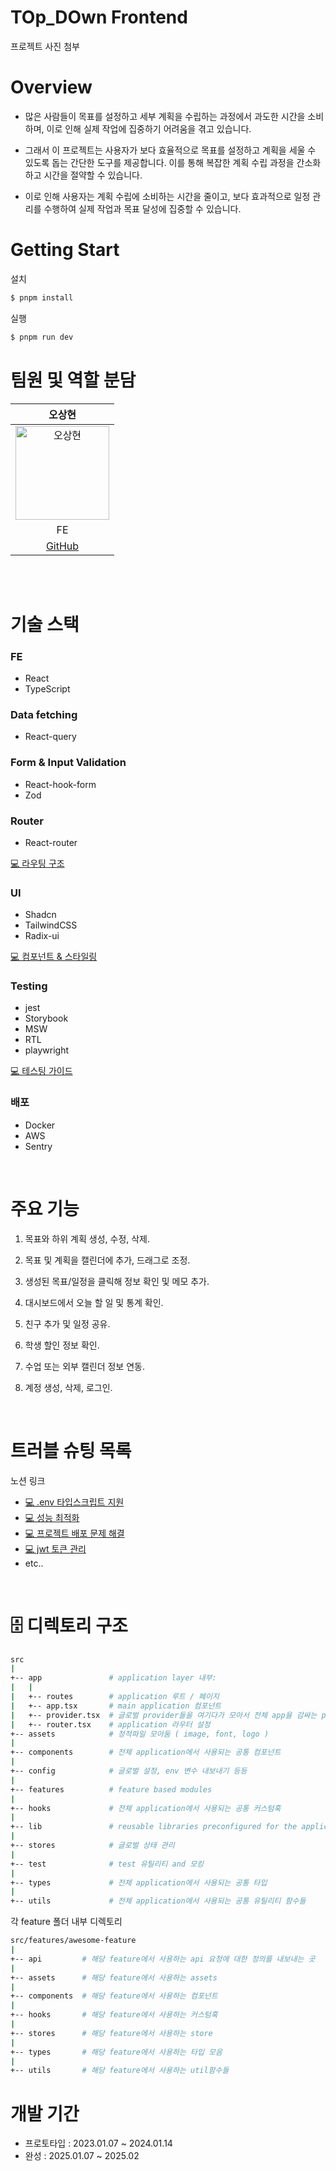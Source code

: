 # TOp_DOwn Frontend

프로젝트 사진 첨부

# Overview

- 많은 사람들이 목표를 설정하고 세부 계획을 수립하는 과정에서 과도한 시간을 소비하며, 이로 인해 실제 작업에 집중하기 어려움을 겪고 있습니다.

- 그래서 이 프로젝트는 사용자가 보다 효율적으로 목표를 설정하고 계획을 세울 수 있도록 돕는 간단한 도구를 제공합니다. 이를 통해 복잡한 계획 수립 과정을 간소화하고 시간을 절약할 수 있습니다.

- 이로 인해 사용자는 계획 수립에 소비하는 시간을 줄이고, 보다 효과적으로 일정 관리를 수행하여 실제 작업과 목표 달성에 집중할 수 있습니다.

# Getting Start

설치

```bash
$ pnpm install
```

실행

```bash
$ pnpm run dev
```

# 팀원 및 역할 분담

|                                           오상현                                           |
| :----------------------------------------------------------------------------------------: |
| <img src="https://avatars.githubusercontent.com/u/101708377?v=4" alt="오상현" width="150"> |
|                                             FE                                             |
|                           [GitHub](https://github.com/Cr28self)                            |

<br/>
<br/>

# 기술 스택

### FE

- React
- TypeScript

### Data fetching

- React-query

### Form & Input Validation

- React-hook-form
- Zod

### Router

- React-router

[💻 라우팅 구조](docs/skill/routing-structure.md)

### UI

- Shadcn
- TailwindCSS
- Radix-ui

[💻 컴포넌트 & 스타일링](docs/application-overview.md)

### Testing

- jest
- Storybook
- MSW
- RTL
- playwright

[💻 테스팅 가이드](docs/application-overview.md)

### 배포

- Docker
- AWS
- Sentry

<br/>

# 주요 기능

1. 목표와 하위 계획 생성, 수정, 삭제.

2. 목표 및 계획을 캘린더에 추가, 드래그로 조정.
3. 생성된 목표/일정을 클릭해 정보 확인 및 메모 추가.
4. 대시보드에서 오늘 할 일 및 통계 확인.

5. 친구 추가 및 일정 공유.
6. 학생 할인 정보 확인.
7. 수업 또는 외부 캘린더 정보 연동.
8. 계정 생성, 삭제, 로그인.

<br />

# 트러블 슈팅 목록

노션 링크

- [💻 .env 타입스크립트 지원](https://www.notion.so/hyuns00/env-2c1a2c2650444c29962c2137851c23b0?pvs=4)
- [💻 성능 최적화](docs/application-overview.md)
- [💻 프로젝트 배포 문제 해결](docs/application-overview.md)
- [💻 jwt 토큰 관리](docs/application-overview.md)
- etc..

<br />

# 🗄️ 디렉토리 구조

```sh
src
|
+-- app               # application layer 내부:
|   |
|   +-- routes        # application 루트 / 페이지
|   +-- app.tsx       # main application 컴포넌트
|   +-- provider.tsx  # 글로벌 provider들을 여기다가 모아서 전체 app을 감싸는 provider
|   +-- router.tsx    # application 라우터 설정
+-- assets            # 정적파일 모아둠 ( image, font, logo )
|
+-- components        # 전체 application에서 사용되는 공통 컴포넌트
|
+-- config            # 글로벌 설정, env 변수 내보내기 등등
|
+-- features          # feature based modules
|
+-- hooks             # 전체 application에서 사용되는 공통 커스텀훅
|
+-- lib               # reusable libraries preconfigured for the application
|
+-- stores            # 글로벌 상태 관리
|
+-- test              # test 유틸리티 and 모킹
|
+-- types             # 전체 application에서 사용되는 공통 타입
|
+-- utils             # 전체 application에서 사용되는 공통 유틸리티 함수들
```

각 feature 폴더 내부 디렉토리

```sh
src/features/awesome-feature
|
+-- api         # 해당 feature에서 사용하는 api 요청에 대한 정의를 내보내는 곳
|
+-- assets      # 해당 feature에서 사용하는 assets
|
+-- components  # 해당 feature에서 사용하는 컴포넌트
|
+-- hooks       # 해당 feature에서 사용하는 커스텀훅
|
+-- stores      # 해당 feature에서 사용하는 store
|
+-- types       # 해당 feature에서 사용하는 타입 모음
|
+-- utils       # 해당 feature에서 사용하는 util함수들
```

# 개발 기간

- 프로토타입 : 2023.01.07 ~ 2024.01.14
- 완성 : 2025.01.07 ~ 2025.02
